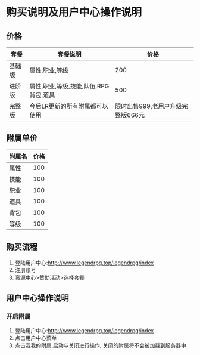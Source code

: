 # 购买说明及用户中心操作说明

## 价格
|  套餐  | 套餐说明  | 价格 |
|  ----  | ----  | ----  |
| 基础版  | 属性,职业,等级 | 200 |
| 进阶版  | 属性,职业,等级,技能,队伍,RPG背包,道具 | 500 |
| 完整版  | 今后LR更新的所有附属都可以使用 | 限时出售999,老用户升级完整版666元 |

## 附属单价
|  附属名    | 价格 |
|  ----    | ----  |
| 属性   | 100 |
| 技能   | 100 |
| 职业   | 100 |
| 道具   | 100 |
| 背包   | 100 |
| 等级   | 100 |

## 购买流程
1. 登陆用户中心:http://www.legendrpg.top/legendrpg/index
2. 注册账号
3. 资源中心>赞助活动>选择套餐

## 用户中心操作说明
### 开启附属
1. 登陆用户中心:http://www.legendrpg.top/legendrpg/index
2. 点击用户中心菜单
3. 点击我我的附属,启动与关闭进行操作, 关闭的附属将不会被加载到服务器中